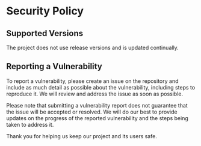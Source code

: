 # Security Policy
## Supported Versions

The project does not use release versions and is updated continually.
## Reporting a Vulnerability

To report a vulnerability, please create an issue on the repository and include as much detail as possible about the vulnerability, including steps to reproduce it. We will review and address the issue as soon as possible.

Please note that submitting a vulnerability report does not guarantee that the issue will be accepted or resolved. We will do our best to provide updates on the progress of the reported vulnerability and the steps being taken to address it.

Thank you for helping us keep our project and its users safe.
